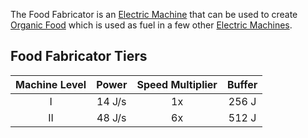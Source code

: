 The Food Fabricator is an [Electric Machine](https://github.com/Slimefun/Slimefun4/wiki/Electric-Machines) that can be used to create [Organic Food](https://github.com/Slimefun/Slimefun4/wiki/Miscellaneous-Items) which is used as fuel in a few other [Electric Machines](https://github.com/Slimefun/Slimefun4/wiki/Electric-Machines).

## Food Fabricator Tiers

| Machine Level | Power  | Speed Multiplier  | Buffer |
| :-----------: | :----: | :---------------: | :----: |
| I             | 14 J/s | 1x                | 256 J  |
| II            | 48 J/s | 6x                | 512 J  |